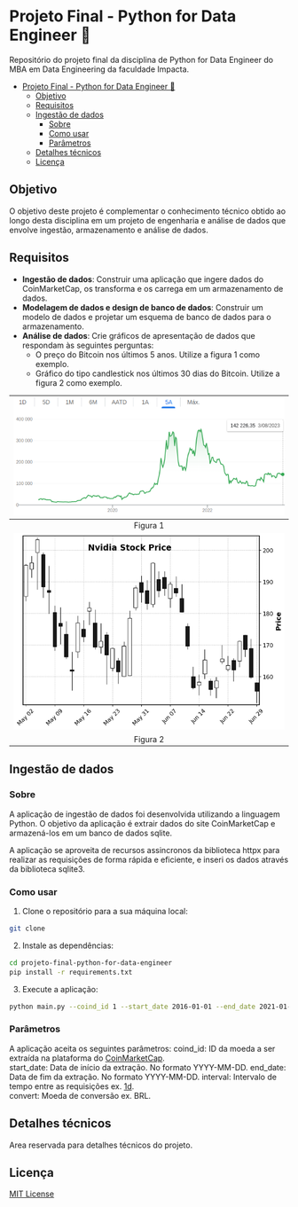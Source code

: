# Projeto Final - Python for Data Engineer 🐍

Repositório do projeto final da disciplina de Python for Data Engineer do MBA em Data Engineering da faculdade Impacta.

- [Projeto Final - Python for Data Engineer 🐍](#projeto-final---python-for-data-engineer-)
  - [Objetivo](#objetivo)
  - [Requisitos](#requisitos)
  - [Ingestão de dados](#ingestão-de-dados)
    - [Sobre](#sobre)
    - [Como usar](#como-usar)
    - [Parâmetros](#parâmetros)
  - [Detalhes técnicos](#detalhes-técnicos)
  - [Licença](#licença)

## Objetivo

O objetivo deste projeto é complementar o conhecimento técnico obtido ao longo desta disciplina em um projeto de engenharia e análise de dados que envolve ingestão, armazenamento e análise de dados.

## Requisitos

- **Ingestão de dados**: Construir uma aplicação que ingere dados do CoinMarketCap, os transforma e os carrega em um armazenamento de dados.
- **Modelagem de dados e design de banco de dados**: Construir um modelo de dados e projetar um esquema de banco de dados para o armazenamento.
- **Análise de dados**:
Crie gráficos de apresentação de dados que respondam às seguintes perguntas:
  - O preço do Bitcoin nos últimos 5 anos. Utilize a figura 1 como exemplo.
  - Gráfico do tipo candlestick nos últimos 30 dias do Bitcoin. Utilize a figura 2 como exemplo.

|![figura 1](misc/fig_01.png "Grafico 1")|
|:--:|
| Figura 1 |
|![figura 2](misc/fig_02.png "Grafico 2")|
| Figura 2 |

## Ingestão de dados

### Sobre

A aplicação de ingestão de dados foi desenvolvida utilizando a linguagem Python. O objetivo da aplicação é extrair dados do site CoinMarketCap e armazená-los em um banco de dados sqlite.

A aplicação se aproveita de recursos assincronos da biblioteca httpx para realizar as requisições de forma rápida e eficiente, e inseri os dados através da biblioteca sqlite3.

### Como usar

1. Clone o repositório para a sua máquina local:

```bash
git clone 
```

2. Instale as dependências:

```bash
cd projeto-final-python-for-data-engineer
pip install -r requirements.txt
```

3. Execute a aplicação:

```bash
python main.py --coind_id 1 --start_date 2016-01-01 --end_date 2021-01-01 --interval 1d --convert BRL
```

### Parâmetros

A aplicação aceita os seguintes parâmetros:
coind_id: ID da moeda a ser extraída na plataforma do [CoinMarketCap](https://coinmarketcap.com/api/documentation/v1/#operation/getV1CryptocurrencyCategory).  
start_date: Data de início da extração. No formato YYYY-MM-DD.
end_date: Data de fim da extração. No formato YYYY-MM-DD.
interval: Intervalo de tempo entre as requisições ex. [1d](https://coinmarketcap.com/api/documentation/v1/#operation/getV3CryptocurrencyQuotesHistorical).  
convert: Moeda de conversão ex. BRL.

## Detalhes técnicos

Area reservada para detalhes técnicos do projeto.

## Licença

[MIT License](/LICENSE)
